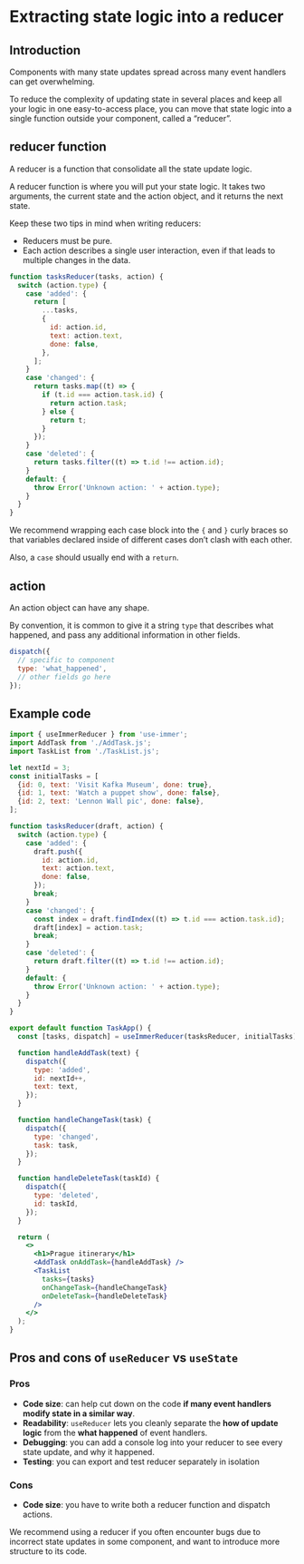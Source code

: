 # Extracting state logic into a reducer 

## Introduction

Components with many state updates spread across many event handlers can get overwhelming.

To reduce the complexity of updating state in several places and keep all your logic in one easy-to-access place, you can move that state logic into a single function outside your component, called a “reducer”.


## reducer function 

A reducer is a function that consolidate all the state update logic.

A reducer function is where you will put your state logic. It takes two arguments, the current state and the action object, and it returns the next state.

Keep these two tips in mind when writing reducers:
- Reducers must be pure. 
- Each action describes a single user interaction, even if that leads to multiple changes in the data.

```js
function tasksReducer(tasks, action) {
  switch (action.type) {
    case 'added': {
      return [
        ...tasks,
        {
          id: action.id,
          text: action.text,
          done: false,
        },
      ];
    }
    case 'changed': {
      return tasks.map((t) => {
        if (t.id === action.task.id) {
          return action.task;
        } else {
          return t;
        }
      });
    }
    case 'deleted': {
      return tasks.filter((t) => t.id !== action.id);
    }
    default: {
      throw Error('Unknown action: ' + action.type);
    }
  }
}
```

We recommend wrapping each case block into the `{` and `}` curly braces so that variables declared inside of different cases don’t clash with each other.

Also, a `case` should usually end with a `return`.


## action

An action object can have any shape.

By convention, it is common to give it a string `type` that describes what happened, and pass any additional information in other fields.

```js
dispatch({
  // specific to component
  type: 'what_happened',
  // other fields go here
});
```


## Example code

```jsx
import { useImmerReducer } from 'use-immer';
import AddTask from './AddTask.js';
import TaskList from './TaskList.js';

let nextId = 3;
const initialTasks = [
  {id: 0, text: 'Visit Kafka Museum', done: true},
  {id: 1, text: 'Watch a puppet show', done: false},
  {id: 2, text: 'Lennon Wall pic', done: false},
];

function tasksReducer(draft, action) {
  switch (action.type) {
    case 'added': {
      draft.push({
        id: action.id,
        text: action.text,
        done: false,
      });
      break;
    }
    case 'changed': {
      const index = draft.findIndex((t) => t.id === action.task.id);
      draft[index] = action.task;
      break;
    }
    case 'deleted': {
      return draft.filter((t) => t.id !== action.id);
    }
    default: {
      throw Error('Unknown action: ' + action.type);
    }
  }
}

export default function TaskApp() {
  const [tasks, dispatch] = useImmerReducer(tasksReducer, initialTasks);

  function handleAddTask(text) {
    dispatch({
      type: 'added',
      id: nextId++,
      text: text,
    });
  }

  function handleChangeTask(task) {
    dispatch({
      type: 'changed',
      task: task,
    });
  }

  function handleDeleteTask(taskId) {
    dispatch({
      type: 'deleted',
      id: taskId,
    });
  }

  return (
    <>
      <h1>Prague itinerary</h1>
      <AddTask onAddTask={handleAddTask} />
      <TaskList
        tasks={tasks}
        onChangeTask={handleChangeTask}
        onDeleteTask={handleDeleteTask}
      />
    </>
  );
}
```


## Pros and cons of `useReducer` vs `useState`

### Pros

- **Code size**: can help cut down on the code **if many event handlers modify state in a similar way**.
- **Readability**: `useReducer` lets you cleanly separate the **how of update logic** from the **what happened** of event handlers.
- **Debugging**: you can add a console log into your reducer to see every state update, and why it happened.
- **Testing**: you can export and test reducer separately in isolation

### Cons

- **Code size**: you have to write both a reducer function and dispatch actions.

We recommend using a reducer if you often encounter bugs due to incorrect state updates in some component, and want to introduce more structure to its code.